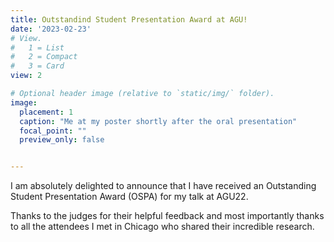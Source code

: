 ```yaml
---
title: Outstandind Student Presentation Award at AGU!
date: '2023-02-23'
# View.
#   1 = List
#   2 = Compact
#   3 = Card
view: 2

# Optional header image (relative to `static/img/` folder).
image: 
  placement: 1
  caption: "Me at my poster shortly after the oral presentation"
  focal_point: ""
  preview_only: false


---
```

I am absolutely delighted to announce that I have received an Outstanding Student Presentation Award (OSPA) for my talk at AGU22.

Thanks to the judges for their helpful feedback and most importantly thanks to all the attendees I met in Chicago who shared their incredible research.